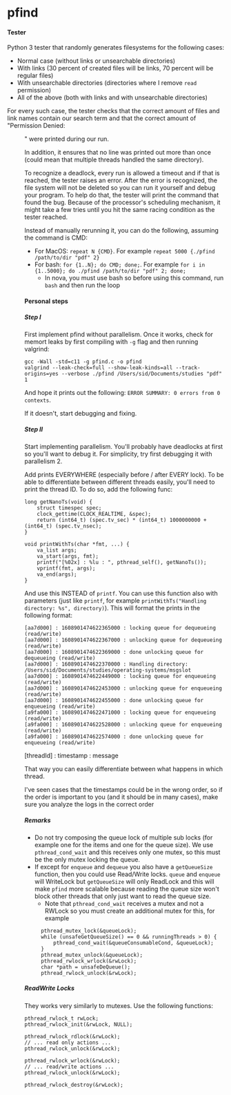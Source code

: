 # pfind

#### Tester
Python 3 tester that randomly generates filesystems for the following cases:
* Normal case (without links or unsearchable directories)
* With links (30 percent of created files will be links, 70 percent will be regular files)
* With unsearchable directories (directories where I remove `read` permission)
* All of the above (both with links and with unsearchable directories)

For every such case, the tester checks that the correct amount of files and link names contain
our search term and that the correct amount of "Permission Denied: <DIR>" were printed during our run.

In addition, it ensures that no line was printed out more than once (could mean that multiple threads
handled the same directory). 

To recognize a deadlock, every run is allowed a timeout and if that is reached, the tester raises an error.
After the error is recognized, the file system will not be deleted so you can run it yourself and debug your program.
To help do that, the tester will print the command that found the bug. Because of the processor's scheduling mechanism, 
it might take a few tries until you hit the same racing condition as the tester reached.

Instead of manually rerunning it, you can do the following, assuming the command is CMD:
* For MacOS: `repeat N {CMD}`. For example `repeat 5000 {./pfind /path/to/dir "pdf" 2}`
* For bash: `for {1..N}; do CMD; done;`. For example `for i in {1..5000}; do ./pfind /path/to/dir "pdf" 2; done;`
  * In nova, you must use bash so before using this command, run `bash` and then run the loop
#### Personal steps

##### Step I
First implement pfind without parallelism. Once it works, check for memort leaks by first compiling 
with `-g` flag and then running valgrind:
```
gcc -Wall -std=c11 -g pfind.c -o pfind
valgrind --leak-check=full --show-leak-kinds=all --track-origins=yes --verbose ./pfind /Users/sid/Documents/studies "pdf" 1
```

And hope it prints out the following: `ERROR SUMMARY: 0 errors from 0 contexts`.

If it doesn't, start debugging and fixing.

##### Step II
Start implementing parallelism. You'll probably have deadlocks at first so you'll want to debug it. For simplicity, try first
debugging it with parallelism 2.

Add prints EVERYWHERE (especially before / after EVERY lock). To be able to differentiate between different threads easily, 
you'll need to print the thread ID. To do so, add the following func:
```
long getNanoTs(void) {
    struct timespec spec;
    clock_gettime(CLOCK_REALTIME, &spec);
    return (int64_t) (spec.tv_sec) * (int64_t) 1000000000 + (int64_t) (spec.tv_nsec);
}

void printWithTs(char *fmt, ...) {
    va_list args;
    va_start(args, fmt);
    printf("[%02x] : %lu : ", pthread_self(), getNanoTs());
    vprintf(fmt, args);
    va_end(args);
}
```
And use this INSTEAD of `printf`. You can use this function also with parameters (just like `printf`, 
for example `printWithTs("Handling directory: %s", directory)`). This will format the prints in the following format:
```
[aa7d000] : 1608901474622365000 : locking queue for dequeueing (read/write)
[aa7d000] : 1608901474622367000 : unlocking queue for dequeueing (read/write)
[aa7d000] : 1608901474622369000 : done unlocking queue for dequeueing (read/write)
[aa7d000] : 1608901474622370000 : Handling directory: /Users/sid/Documents/studies/operating-systems/msgslot
[aa7d000] : 1608901474622449000 : locking queue for enqueueing (read/write)
[aa7d000] : 1608901474622453000 : unlocking queue for enqueueing (read/write)
[aa7d000] : 1608901474622455000 : done unlocking queue for enqueueing (read/write)
[a9fa000] : 1608901474622471000 : locking queue for enqueueing (read/write)
[a9fa000] : 1608901474622528000 : unlocking queue for enqueueing (read/write)
[a9fa000] : 1608901474622574000 : done unlocking queue for enqueueing (read/write)
```
[threadId] : timestamp : message

That way you can easily differentiate between what happens in which thread.

I've seen cases that the timestamps could be in the wrong order, so if the order is important to you 
(and it should be in many cases), make sure you analyze the logs in the correct order

##### Remarks
* Do not try composing the queue lock of multiple sub locks (for example one for the items and one for the queue size).
We use `pthread_cond_wait` and this receives only one mutex, so this must be the only mutex locking the queue.
* If except for `enqueue` and `dequeue` you also have a `getQueueSize` function, then you could use
Read/Write locks. `queue` and `enqueue` will WriteLock but `getQueueSize` will only ReadLock
and this will make `pfind` more scalable because reading the queue size won't block other threads that only just want to
read the queue size.
  * Note that `pthread_cond_wait` receives a mutex and not a RWLock so you must create an additional mutex for this, 
  for example 
  ```
    pthread_mutex_lock(&queueLock);
    while (unsafeGetQueueSize() == 0 && runningThreads > 0) {
        pthread_cond_wait(&queueConsumableCond, &queueLock);
    }
    pthread_mutex_unlock(&queueLock);
    pthread_rwlock_wrlock(&rwLock);
    char *path = unsafeDeQueue();
    pthread_rwlock_unlock(&rwLock);
  ```

##### ReadWrite Locks
They works very similarly to mutexes. Use the following functions:
```
pthread_rwlock_t rwLock;
pthread_rwlock_init(&rwLock, NULL);

pthread_rwlock_rdlock(&rwLock);
// ... read only actions ...
pthread_rwlock_unlock(&rwLock);

pthread_rwlock_wrlock(&rwLock);
// ... read/write actions ...
pthread_rwlock_unlock(&rwLock);

pthread_rwlock_destroy(&rwLock);
```
